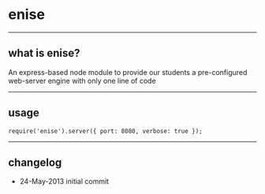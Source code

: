 # enise

----
## what is enise?
An express-based node module to provide our students a pre-configured web-server engine with only one line of code

----
## usage
    require('enise').server({ port: 8080, verbose: true });

----
## changelog
* 24-May-2013 initial commit
